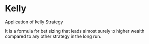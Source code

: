 # Kelly

Application of Kelly Strategy

It is a formula for bet sizing that leads almost surely to higher wealth compared to any other strategy in the long run. 
